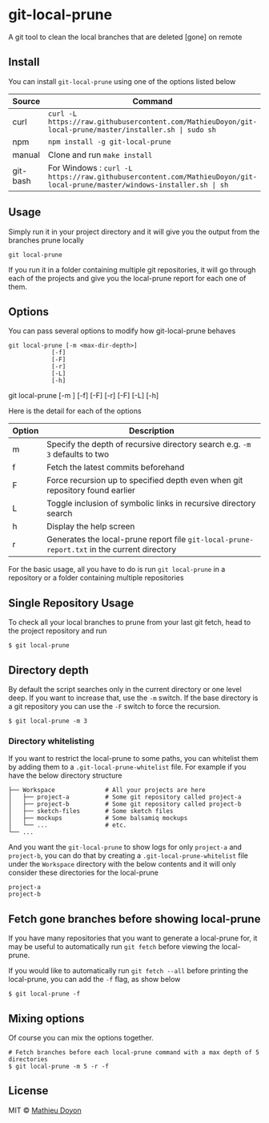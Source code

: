 # git-local-prune

A git tool to clean the local branches that are deleted [gone] on remote

## Install

You can install `git-local-prune` using one of the options listed below

| Source   | Command                                                                                                                  |
| -------- | ------------------------------------------------------------------------------------------------------------------------ |
| curl     | `curl -L https://raw.githubusercontent.com/MathieuDoyon/git-local-prune/master/installer.sh \| sudo sh`                  |
| npm      | `npm install -g git-local-prune`                                                                                         |
| manual   | Clone and run `make install`                                                                                             |
| git-bash | For Windows : `curl -L https://raw.githubusercontent.com/MathieuDoyon/git-local-prune/master/windows-installer.sh \| sh` |

<!-- TODO add brew tap etc. -->
<!-- | brew | `brew update && brew install git-local-prune` | -->
<!-- | aur | `pacaur -S git-local-prune-git` | -->

## Usage

Simply run it in your project directory and it will give you the output from the branches prune locally

```shell
git local-prune
```

If you run it in a folder containing multiple git repositories, it will go through each of the projects and give you the local-prune report for each one of them.

## Options

You can pass several options to modify how git-local-prune behaves

```shell
git local-prune [-m <max-dir-depth>]
            [-f]
            [-F]
            [-r]
            [-L]
            [-h]
```

git local-prune [-m <max-dir-depth>] [-f] [-F] [-r] [-F] [-L] [-h]

Here is the detail for each of the options

| Option | Description                                                                                 |
| ------ | ------------------------------------------------------------------------------------------- |
| m      | Specify the depth of recursive directory search e.g. `-m 3` defaults to two                 |
| f      | Fetch the latest commits beforehand                                                         |
| F      | Force recursion up to specified depth even when git repository found earlier                |
| L      | Toggle inclusion of symbolic links in recursive directory search                            |
| h      | Display the help screen                                                                     |
| r      | Generates the local-prune report file `git-local-prune-report.txt` in the current directory |

For the basic usage, all you have to do is run `git local-prune` in a repository or a folder containing multiple repositories

## Single Repository Usage

To check all your local branches to prune from your last git fetch, head to the project repository and run

```shell
$ git local-prune
```

## Directory depth

By default the script searches only in the current directory or one
level deep. If you want to increase that, use the `-m` switch.
If the base directory is a git repository you can use the `-F` switch to force the recursion.

```shell
$ git local-prune -m 3
```

### Directory whitelisting

If you want to restrict the local-prune to some paths, you can whitelist them by adding them to a `.git-local-prune-whitelist` file. For example if you have the below directory structure

    ├── Workspace              # All your projects are here
    │   ├── project-a          # Some git repository called project-a
    │   ├── project-b          # Some git repository called project-b
    │   ├── sketch-files       # Some sketch files
    │   ├── mockups            # Some balsamiq mockups
    │   └── ...                # etc.
    └── ...

And you want the `git-local-prune` to show logs for only `project-a` and `project-b`, you can do that by creating a `.git-local-prune-whitelist` file under the `Workspace` directory with the below contents and it will only consider these directories for the local-prune

```
project-a
project-b
```

## Fetch gone branches before showing local-prune

If you have many repositories that you want to generate a local-prune for, it may be useful to automatically run `git fetch` before viewing the local-prune.

If you would like to automatically run `git fetch --all` before printing the local-prune, you can add the `-f` flag, as show below

```shell
$ git local-prune -f
```

## Mixing options

Of course you can mix the options together.

```shell
# Fetch branches before each local-prune command with a max depth of 5 directories
$ git local-prune -m 5 -r -f
```

## License

MIT © [Mathieu Doyon](https://github.com/MathieuDoyon)
